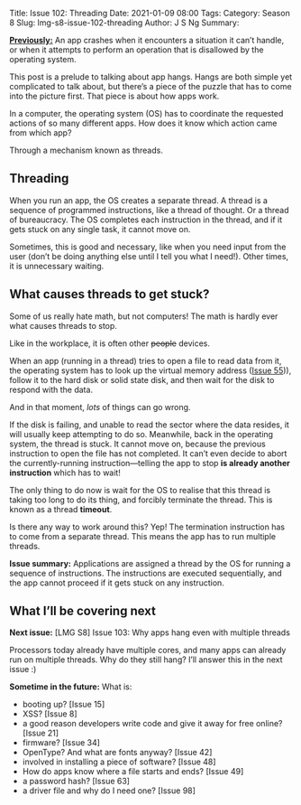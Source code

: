 Title: Issue 102:  Threading
Date: 2021-01-09 08:00
Tags: 
Category: Season 8
Slug: lmg-s8-issue-102-threading
Author: J S Ng
Summary: 

[**Previously:**](https://buttondown.email/laymansguide/archive/) An app crashes when it encounters a situation it can’t handle, or when it attempts to perform an operation that is disallowed by the operating system.

This post is a prelude to talking about app hangs. Hangs are both simple yet complicated to talk about, but there’s a piece of the puzzle that has to come into the picture first. That piece is about how apps work.

In a computer, the operating system (OS) has to coordinate the requested actions of so many different apps. How does it know which action came from which app?

Through a mechanism known as threads.

## Threading

When you run an app, the OS creates a separate thread. A thread is a sequence of programmed instructions, like a thread of thought. Or a thread of bureaucracy. The OS completes each instruction in the thread, and if it gets stuck on any single task, it cannot move on.

Sometimes, this is good and necessary, like when you need input from the user (don’t be doing anything else until I tell you what I need!). Other times, it is unnecessary waiting.

## What causes threads to get stuck?

Some of us really hate math, but not computers! The math is hardly ever what causes threads to stop.

Like in the workplace, it is often other ~~people~~ devices.

When an app (running in a thread) tries to open a file to read data from it, the operating system has to look up the virtual memory  address ([Issue 55]({filename}/season5/issue055/issue055.md))), follow it to the hard disk or solid state disk, and then wait for the disk to respond with the data.

And in that moment, *lots* of things can go wrong.

If the disk is failing, and unable to read the sector where the data resides, it will usually keep attempting to do so. Meanwhile, back in the operating system, the thread is stuck. It cannot move on, because the previous instruction to open the file has not completed. It can’t even decide to abort the currently-running instruction—telling the app to stop **is already another instruction** which has to wait!

The only thing to do now is wait for the OS to realise that this thread is taking too long to do its thing, and forcibly terminate the thread. This is known as a thread **timeout**.

Is there any way to work around this? Yep! The termination instruction has to come from a separate thread. This means the app has to run multiple threads.

**Issue summary:** Applications are assigned a thread by the OS for running a sequence of instructions. The instructions are executed sequentially, and the app cannot proceed if it gets stuck on any instruction.

## What I’ll be covering next

**Next issue:** [LMG S8] Issue 103: Why apps hang even with multiple threads

Processors today already have multiple cores, and many apps can already run on multiple threads. Why do they still hang? I’ll answer this in the next issue :)

**Sometime in the future:** What is:

- booting up? [Issue 15]
- XSS? [Issue 8]
- a good reason developers write code and give it away for free online? [Issue 21]
- firmware? [Issue 34]
- OpenType? And what are fonts anyway? [Issue 42]
- involved in installing a piece of software? [Issue 48]
- How do apps know where a file starts and ends? [Issue 49]
- a password hash? [Issue 63]
- a driver file and why do I need one? [Issue 98]
